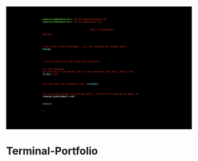 ![](https://raw.githubusercontent.com/Supsource/Terminal-Portfolio/main/Screenshot%202021-11-28%20at%2011.58.32%20AM%201.png)

# Terminal-Portfolio
